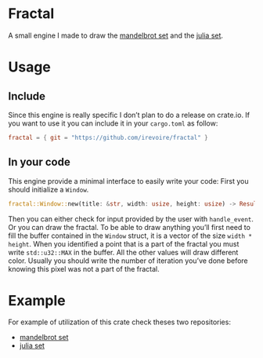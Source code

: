 Fractal
=======

A small engine I made to draw the
[mandelbrot set](https://github.com/irevoire/mandelbrust) and the
[julia set](https://github.com/irevoire/rulia).


Usage
=====

Include
-------

Since this engine is really specific I don’t plan to do a release on crate.io.
If you want to use it you can include it in your `cargo.toml` as follow:
```toml
fractal = { git = "https://github.com/irevoire/fractal" }
```

In your code
------------

This engine provide a minimal interface to easily write your code:
First you should initialize a `Window`.
```rust
fractal::Window::new(title: &str, width: usize, height: usize) -> Result<Self, String>
```

Then you can either check for input provided by the user with `handle_event`.
Or you can draw the fractal.
To be able to draw anything you’ll first need to fill the buffer contained in the
`Window` struct, it is a vector of the size `width * height`.
When you identified a point that is a part of the fractal you must write
`std::u32::MAX` in the buffer. All the other values will draw different color.
Usually you should write the number of iteration you’ve done before knowing this
pixel was not a part of the fractal.

Example
=======

For example of utilization of this crate check theses two repositories:
- [mandelbrot set](https://github.com/irevoire/mandelbrust)
- [julia set](https://github.com/irevoire/rulia)

